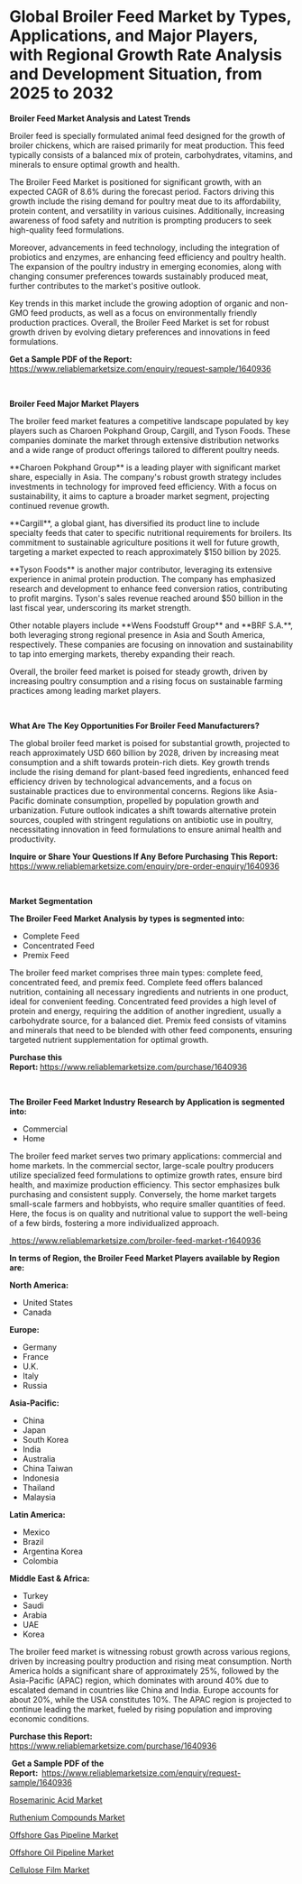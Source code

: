 <p><h1>Global Broiler Feed Market by Types, Applications, and Major Players, with Regional Growth Rate Analysis and Development Situation, from 2025 to 2032</h1></p><p><strong>Broiler Feed Market Analysis and Latest Trends</strong></p>
<p><p>Broiler feed is specially formulated animal feed designed for the growth of broiler chickens, which are raised primarily for meat production. This feed typically consists of a balanced mix of protein, carbohydrates, vitamins, and minerals to ensure optimal growth and health. </p><p>The Broiler Feed Market is positioned for significant growth, with an expected CAGR of 8.6% during the forecast period. Factors driving this growth include the rising demand for poultry meat due to its affordability, protein content, and versatility in various cuisines. Additionally, increasing awareness of food safety and nutrition is prompting producers to seek high-quality feed formulations.</p><p>Moreover, advancements in feed technology, including the integration of probiotics and enzymes, are enhancing feed efficiency and poultry health. The expansion of the poultry industry in emerging economies, along with changing consumer preferences towards sustainably produced meat, further contributes to the market's positive outlook. </p><p>Key trends in this market include the growing adoption of organic and non-GMO feed products, as well as a focus on environmentally friendly production practices. Overall, the Broiler Feed Market is set for robust growth driven by evolving dietary preferences and innovations in feed formulations.</p></p>
<p><strong>Get a Sample PDF of the Report:&nbsp;</strong> <a href="https://www.reliablemarketsize.com/enquiry/request-sample/1640936?utm_campaign=2008&utm_medium=2&utm_source=Github&utm_content=ia&utm_term=02042025&utm_id=broiler-feed">https://www.reliablemarketsize.com/enquiry/request-sample/1640936</a></p>
<p>&nbsp;</p>
<p><strong>Broiler Feed Major Market Players</strong></p>
<p><p>The broiler feed market features a competitive landscape populated by key players such as Charoen Pokphand Group, Cargill, and Tyson Foods. These companies dominate the market through extensive distribution networks and a wide range of product offerings tailored to different poultry needs.</p><p>**Charoen Pokphand Group** is a leading player with significant market share, especially in Asia. The company's robust growth strategy includes investments in technology for improved feed efficiency. With a focus on sustainability, it aims to capture a broader market segment, projecting continued revenue growth.</p><p>**Cargill**, a global giant, has diversified its product line to include specialty feeds that cater to specific nutritional requirements for broilers. Its commitment to sustainable agriculture positions it well for future growth, targeting a market expected to reach approximately $150 billion by 2025.</p><p>**Tyson Foods** is another major contributor, leveraging its extensive experience in animal protein production. The company has emphasized research and development to enhance feed conversion ratios, contributing to profit margins. Tyson's sales revenue reached around $50 billion in the last fiscal year, underscoring its market strength.</p><p>Other notable players include **Wens Foodstuff Group** and **BRF S.A.**, both leveraging strong regional presence in Asia and South America, respectively. These companies are focusing on innovation and sustainability to tap into emerging markets, thereby expanding their reach.</p><p>Overall, the broiler feed market is poised for steady growth, driven by increasing poultry consumption and a rising focus on sustainable farming practices among leading market players.</p></p>
<p>&nbsp;</p>
<p><strong>What Are The Key Opportunities For Broiler Feed Manufacturers?</strong></p>
<p><p>The global broiler feed market is poised for substantial growth, projected to reach approximately USD 660 billion by 2028, driven by increasing meat consumption and a shift towards protein-rich diets. Key growth trends include the rising demand for plant-based feed ingredients, enhanced feed efficiency driven by technological advancements, and a focus on sustainable practices due to environmental concerns. Regions like Asia-Pacific dominate consumption, propelled by population growth and urbanization. Future outlook indicates a shift towards alternative protein sources, coupled with stringent regulations on antibiotic use in poultry, necessitating innovation in feed formulations to ensure animal health and productivity.</p></p>
<p><strong>Inquire or Share Your Questions If Any Before Purchasing This Report:</strong> <a href="https://www.reliablemarketsize.com/enquiry/pre-order-enquiry/1640936?utm_campaign=2008&utm_medium=2&utm_source=Github&utm_content=ia&utm_term=02042025&utm_id=broiler-feed">https://www.reliablemarketsize.com/enquiry/pre-order-enquiry/1640936</a></p>
<p>&nbsp;</p>
<p><strong>Market Segmentation</strong></p>
<p><strong>The Broiler Feed Market Analysis by types is segmented into:</strong></p>
<p><ul><li>Complete Feed</li><li>Concentrated Feed</li><li>Premix Feed</li></ul></p>
<p><p>The broiler feed market comprises three main types: complete feed, concentrated feed, and premix feed. Complete feed offers balanced nutrition, containing all necessary ingredients and nutrients in one product, ideal for convenient feeding. Concentrated feed provides a high level of protein and energy, requiring the addition of another ingredient, usually a carbohydrate source, for a balanced diet. Premix feed consists of vitamins and minerals that need to be blended with other feed components, ensuring targeted nutrient supplementation for optimal growth.</p></p>
<p><strong>Purchase this Report:&nbsp;</strong><a href="https://www.reliablemarketsize.com/purchase/1640936?utm_campaign=2008&utm_medium=2&utm_source=Github&utm_content=ia&utm_term=02042025&utm_id=broiler-feed">https://www.reliablemarketsize.com/purchase/1640936</a></p>
<p>&nbsp;</p>
<p><strong>The Broiler Feed Market Industry Research by Application is segmented into:</strong></p>
<p><ul><li>Commercial</li><li>Home</li></ul></p>
<p><p>The broiler feed market serves two primary applications: commercial and home markets. In the commercial sector, large-scale poultry producers utilize specialized feed formulations to optimize growth rates, ensure bird health, and maximize production efficiency. This sector emphasizes bulk purchasing and consistent supply. Conversely, the home market targets small-scale farmers and hobbyists, who require smaller quantities of feed. Here, the focus is on quality and nutritional value to support the well-being of a few birds, fostering a more individualized approach.</p></p>
<p><a href="https://www.reliablemarketsize.com/broiler-feed-market-r1640936?utm_campaign=2008&utm_medium=2&utm_source=Github&utm_content=ia&utm_term=02042025&utm_id=broiler-feed">&nbsp;https://www.reliablemarketsize.com/broiler-feed-market-r1640936</a></p>
<p><strong>In terms of Region, the Broiler Feed Market Players available by Region are:</strong></p>
<p>
    <p> <strong> North America: </strong>
        <ul>
            <li>United States</li>
            <li>Canada</li>
        </ul>
        </p> 
    <p> <strong> Europe: </strong>
        <ul>
            <li>Germany</li>
            <li>France</li>
            <li>U.K.</li>
            <li>Italy</li>
            <li>Russia</li>
        </ul>
        </p> 
    <p> <strong> Asia-Pacific: </strong>
        <ul>
            <li>China</li>
            <li>Japan</li>
            <li>South Korea</li>
            <li>India</li>
            <li>Australia</li>
            <li>China Taiwan</li>
            <li>Indonesia</li>
            <li>Thailand</li>
            <li>Malaysia</li>
        </ul>
        </p> 
    <p> <strong> Latin America: </strong>
        <ul>
            <li>Mexico</li>
            <li>Brazil</li>
            <li>Argentina Korea</li>
            <li>Colombia</li>
        </ul>
        </p> 
    <p> <strong> Middle East & Africa: </strong>
        <ul>
            <li>Turkey</li>
            <li>Saudi</li>
            <li>Arabia</li>
            <li>UAE</li>
            <li>Korea</li>
        </ul>
    </p>
    </p>
<p><p>The broiler feed market is witnessing robust growth across various regions, driven by increasing poultry production and rising meat consumption. North America holds a significant share of approximately 25%, followed by the Asia-Pacific (APAC) region, which dominates with around 40% due to escalated demand in countries like China and India. Europe accounts for about 20%, while the USA constitutes 10%. The APAC region is projected to continue leading the market, fueled by rising population and improving economic conditions.</p></p>
<p><strong>Purchase this Report: </strong><a href="https://www.reliablemarketsize.com/purchase/1640936?utm_campaign=2008&utm_medium=2&utm_source=Github&utm_content=ia&utm_term=02042025&utm_id=broiler-feed">https://www.reliablemarketsize.com/purchase/1640936</a></p>
<p>&nbsp;<strong>Get a Sample PDF of the Report:&nbsp;&nbsp;</strong><a href="https://www.reliablemarketsize.com/enquiry/request-sample/1640936?utm_campaign=2008&utm_medium=2&utm_source=Github&utm_content=ia&utm_term=02042025&utm_id=broiler-feed">https://www.reliablemarketsize.com/enquiry/request-sample/1640936</a></p>
<p><strong></strong></p>
<p><p><a href="https://github.com/ftnlewins/Market-Research-Report-List-1/blob/main/rosemarinic-acid-market.md?utm_campaign=2008&utm_medium=2&utm_source=Github&utm_content=ia&utm_term=02042025&utm_id=broiler-feed">Rosemarinic Acid Market</a></p><p><a href="https://github.com/yardemuongz5/Market-Research-Report-List-1/blob/main/ruthenium-compounds-market.md?utm_campaign=2008&utm_medium=2&utm_source=Github&utm_content=ia&utm_term=02042025&utm_id=broiler-feed">Ruthenium Compounds Market</a></p><p><a href="https://github.com/idranalexie/Market-Research-Report-List-1/blob/main/offshore-gas-pipeline-market.md?utm_campaign=2008&utm_medium=2&utm_source=Github&utm_content=ia&utm_term=02042025&utm_id=broiler-feed">Offshore Gas Pipeline Market</a></p><p><a href="https://github.com/rempemelon5k/Market-Research-Report-List-1/blob/main/offshore-oil-pipeline-market.md?utm_campaign=2008&utm_medium=2&utm_source=Github&utm_content=ia&utm_term=02042025&utm_id=broiler-feed">Offshore Oil Pipeline Market</a></p><p><a href="https://github.com/balbajagatr1/Market-Research-Report-List-1/blob/main/cellulose-film-market.md?utm_campaign=2008&utm_medium=2&utm_source=Github&utm_content=ia&utm_term=02042025&utm_id=broiler-feed">Cellulose Film Market</a></p></p>